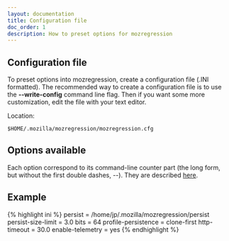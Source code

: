 ```yaml
---
layout: documentation
title: Configuration file
doc_order: 1
description: How to preset options for mozregression
---
```


## Configuration file
To preset options into mozregression, create a configuration file (.INI formatted).
The recommended way to create a configuration file is to use the **-\-write-config**
command line flag. Then if you want some more customization, edit the file with
your text editor.

Location:

    $HOME/.mozilla/mozregression/mozregression.cfg

## Options available
Each option correspond to its command-line counter part (the long form,
but without the first double dashes, -\-). They are described [here](usage.html).

## Example

{% highlight ini %}
persist = /home/jp/.mozilla/mozregression/persist
persist-size-limit = 3.0
bits = 64
profile-persistence = clone-first
http-timeout = 30.0
enable-telemetry = yes
{% endhighlight %}
